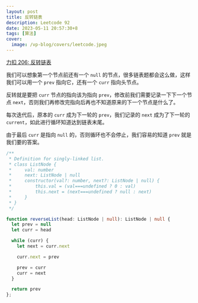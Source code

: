 ```yaml
---
layout: post
title: 反转链表
description: Leetcode 92
date: 2023-05-11 20:57:30+8
tags: [算法]
cover:
  image: /vp-blog/covers/leetcode.jpeg
---
```


[力扣 206: 反转链表](https://leetcode.cn/problems/reverse-linked-list/)

我们可以想象第一个节点前还有一个 `null` 的节点，很多链表题都会这么做，这样我们可以用一个 `prev` 指向它，还有一个 `curr` 指向头节点。

反转就是要把 `curr` 节点的指向该为指向 `prev`，修改前我们需要记录一下下一个节点 `next`，否则我们再修改完指向后再也不知道原来的下一个节点是什么了。

每次迭代后，原本的 `curr` 成为下一轮的 `prev`，我们记录的 `next` 成为了下一轮的 `current`，如此进行循环知道达到链表末尾。

由于最后 `curr` 是指向 `null` 的，否则循环也不会停止，我们容易的知道 `prev` 就是我们要的答案。

```typescript
/**
 * Definition for singly-linked list.
 * class ListNode {
 *     val: number
 *     next: ListNode | null
 *     constructor(val?: number, next?: ListNode | null) {
 *         this.val = (val===undefined ? 0 : val)
 *         this.next = (next===undefined ? null : next)
 *     }
 * }
 */

function reverseList(head: ListNode | null): ListNode | null {
  let prev = null
  let curr = head

  while (curr) {
    let next = curr.next

    curr.next = prev

    prev = curr
    curr = next
  }

  return prev
};
```
